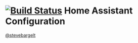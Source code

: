 # [![Build Status](https://travis-ci.org/stevebargelt/home-assistant-config.svg?branch=master)](https://travis-ci.org/stevebargelt/home-assistant-config) Home Assistant Configuration

[@stevebargelt](http://www.twitter.com/stevebargelt)